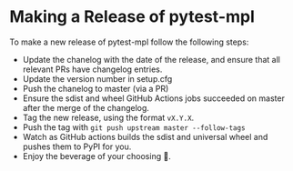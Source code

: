 # Making a Release of pytest-mpl

To make a new release of pytest-mpl follow the following steps:

* Update the chanelog with the date of the release, and ensure that all relevant PRs have changelog entries.
* Update the version number in setup.cfg
* Push the chanelog to master (via a PR)
* Ensure the sdist and wheel GitHub Actions jobs succeeded on master after the merge of the changelog.
* Tag the new release, using the format `vX.Y.X`.
* Push the tag with `git push upstream master --follow-tags`
* Watch as GitHub actions builds the sdist and universal wheel and pushes them to PyPI for you.
* Enjoy the beverage of your choosing 🍻.
